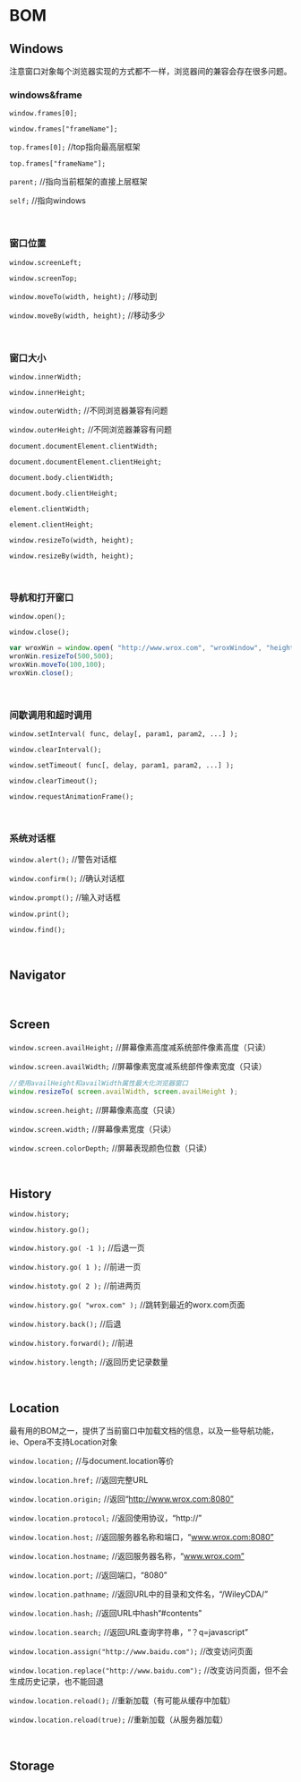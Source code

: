 # BOM


## Windows 

注意窗口对象每个浏览器实现的方式都不一样，浏览器间的兼容会存在很多问题。

### windows&frame

`window.frames[0];`

`window.frames["frameName"];`

`top.frames[0];` //top指向最高层框架

`top.frames["frameName"];`

`parent;` //指向当前框架的直接上层框架

`self;` //指向windows

<br/>

### 窗口位置

`window.screenLeft;`

`window.screenTop;`

`window.moveTo(width, height);` //移动到

`window.moveBy(width, height);` //移动多少

<br/>

### 窗口大小

`window.innerWidth;`

`window.innerHeight;`

`window.outerWidth;` //不同浏览器兼容有问题

`window.outerHeight;` //不同浏览器兼容有问题

`document.documentElement.clientWidth;`

`document.documentElement.clientHeight;`

`document.body.clientWidth;`

`document.body.clientHeight;`

`element.clientWidth;`

`element.clientHeight;`

`window.resizeTo(width, height);`

`window.resizeBy(width, height);`

<br/>

### 导航和打开窗口

`window.open();`

`window.close();`

```javascript
var wroxWin = window.open( "http://www.wrox.com", "wroxWindow", "height=400,width=400,top=10,left=10,resizeable=yes" );
wronWin.resizeTo(500,500);
wroxWin.moveTo(100,100);
wroxWin.close();
```

<br/>

### 间歇调用和超时调用

`window.setInterval( func, delay[, param1, param2, ...] );`

`window.clearInterval();`

`window.setTimeout( func[, delay, param1, param2, ...] );`

`window.clearTimeout();`

`window.requestAnimationFrame();`

<br/>

### 系统对话框

`window.alert();` //警告对话框

`window.confirm();` //确认对话框

`window.prompt();` //输入对话框

`window.print();`

`window.find();`

<br/>

## Navigator

<br/>

## Screen

`window.screen.availHeight;` //屏幕像素高度减系统部件像素高度（只读）

`window.screen.availWidth;` //屏幕像素宽度减系统部件像素宽度（只读）

```javascript
//使用availHeight和availWidth属性最大化浏览器窗口
window.resizeTo( screen.availWidth, screen.availHeight );
```

`window.screen.height;` //屏幕像素高度（只读）

`window.screen.width;` //屏幕像素宽度（只读）

`window.screen.colorDepth;` //屏幕表现颜色位数（只读）

<br/>

## History

`window.history;`

`window.history.go();`

`window.history.go( -1 );` //后退一页

`window.history.go( 1 );` //前进一页

`window.histoty.go( 2 );` //前进两页

`window.history.go( "wrox.com" );` //跳转到最近的worx.com页面

`window.history.back();` //后退

`window.history.forward();` //前进

`window.history.length;` //返回历史记录数量

<br/>

## Location 

最有用的BOM之一，提供了当前窗口中加载文档的信息，以及一些导航功能，ie、Opera不支持Location对象

`window.location;` //与document.location等价

`window.location.href;` //返回完整URL

`window.location.origin;` //返回“http://www.wrox.com:8080”

`window.location.protocol;` //返回使用协议，“http://”

`window.location.host;` //返回服务器名称和端口，“www.wrox.com:8080”

`window.location.hostname;` //返回服务器名称，“www.wrox.com”

`window.location.port;` //返回端口，“8080”

`window.location.pathname;` //返回URL中的目录和文件名，“/WileyCDA/”

`window.location.hash;` //返回URL中hash“#contents”

`window.location.search;` //返回URL查询字符串，“？q=javascript”

`window.location.assign("http://www.baidu.com");` //改变访问页面

`window.location.replace("http://www.baidu.com");` //改变访问页面，但不会生成历史记录，也不能回退

`window.location.reload();` //重新加载（有可能从缓存中加载）

`window.location.reload(true);` //重新加载（从服务器加载）

<br/>

## Storage




